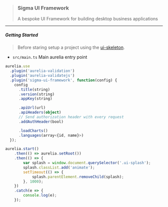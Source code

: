 > ### Sigma UI Framework
> A bespoke UI Framework for building desktop business applications

----

##### Getting Started

> Before staring setup a project using the [ui-skeleton](//github.com/sigmaframeworks/sigma-ui-skeleton).


* `src/main.ts` Main aurelia entry point

```ts
aurelia.use
  .plugin('aurelia-validation')
  .plugin('aurelia-validatejs')
  .plugin('sigma-ui-framework', function(config) {
    config
      .title(string)
      .version(string)
      .appKey(string)

      .apiUrl(url)
      .apiHeaders(object)
      // Send authorization header with every request
      .addAuthHeader(bool)

      .loadCharts()
      .languages(array<{id, name}>)
  });

aurelia.start()
	.then(() => aurelia.setRoot())
	.then(() => {
		var splash = window.document.querySelector('.ui-splash');
		splash.classList.add('animate');
		setTimeout(() => {
			splash.parentElement.removeChild(splash);
		}, 1000);
	})
	.catch(e => {
		console.log(e);
	});
```
